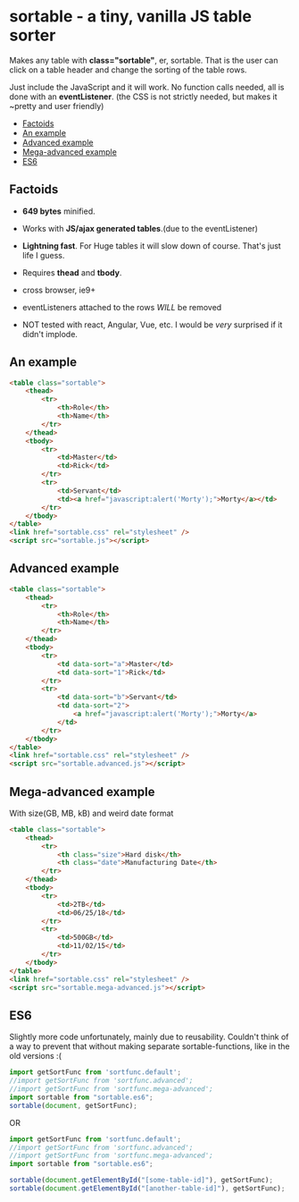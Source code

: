 # sortable - a tiny, vanilla JS table sorter

Makes any table with **class="sortable"**, er, sortable. That is the user can click on a table header and change the sorting of the table rows.

Just include the JavaScript and it will work. No function calls needed, all is done with an **eventListener**.
(the CSS is not strictly needed, but makes it ~pretty and user friendly)

<!-- TOC depthFrom:2 depthTo:6 withLinks:1 updateOnSave:1 orderedList:0 -->

- [Factoids](#factoids)
- [An example](#an-example)
- [Advanced example](#advanced-example)
- [Mega-advanced example](#mega-advanced-example)
- [ES6](#es6)

<!-- /TOC -->


## Factoids


-   **649 bytes** minified.

-   Works with **JS/ajax generated tables**.(due to the eventListener)

-   **Lightning fast**. For Huge tables it will slow down of course. That's just life I guess.

-   Requires **thead** and **tbody**.

-   cross browser, ie9+

-   eventListeners attached to the rows *WILL* be removed

- NOT tested with react, Angular, Vue, etc. I would be *very* surprised if it didn't implode.

## An example

```html
<table class="sortable">
    <thead>
        <tr>
            <th>Role</th>
            <th>Name</th>
        </tr>
    </thead>
    <tbody>
        <tr>
            <td>Master</td>
            <td>Rick</td>
        </tr>
        <tr>
            <td>Servant</td>
            <td><a href="javascript:alert('Morty');">Morty</a></td>
        </tr>
    </tbody>
</table>
<link href="sortable.css" rel="stylesheet" />
<script src="sortable.js"></script>
```

## Advanced example

```html
<table class="sortable">
    <thead>
        <tr>
            <th>Role</th>
            <th>Name</th>
        </tr>
    </thead>
    <tbody>
        <tr>
            <td data-sort="a">Master</td>
            <td data-sort="1">Rick</td>
        </tr>
        <tr>
            <td data-sort="b">Servant</td>
            <td data-sort="2">
                <a href="javascript:alert('Morty');">Morty</a>
            </td>
        </tr>
    </tbody>
</table>
<link href="sortable.css" rel="stylesheet" />
<script src="sortable.advanced.js"></script>
```

## Mega-advanced example

With size(GB, MB, kB) and weird date format

```html
<table class="sortable">
    <thead>
        <tr>
            <th class="size">Hard disk</th>
            <th class="date">Manufacturing Date</th>
        </tr>
    </thead>
    <tbody>
        <tr>
            <td>2TB</td>
            <td>06/25/18</td>
        </tr>
        <tr>
            <td>500GB</td>
            <td>11/02/15</td>
        </tr>
    </tbody>
</table>
<link href="sortable.css" rel="stylesheet" />
<script src="sortable.mega-advanced.js"></script>
```
## ES6
Slightly more code unfortunately, mainly due to reusability. Couldn't think of a way to prevent that without making separate sortable-functions, like in the old versions :(
```js
import getSortFunc from 'sortfunc.default';
//import getSortFunc from 'sortfunc.advanced';
//import getSortFunc from 'sortfunc.mega-advanced';
import sortable from "sortable.es6";
sortable(document, getSortFunc);
```
OR
```js
import getSortFunc from 'sortfunc.default';
//import getSortFunc from 'sortfunc.advanced';
//import getSortFunc from 'sortfunc.mega-advanced';
import sortable from "sortable.es6";

sortable(document.getElementById("[some-table-id]"), getSortFunc);
sortable(document.getElementById("[another-table-id]"), getSortFunc);

```

